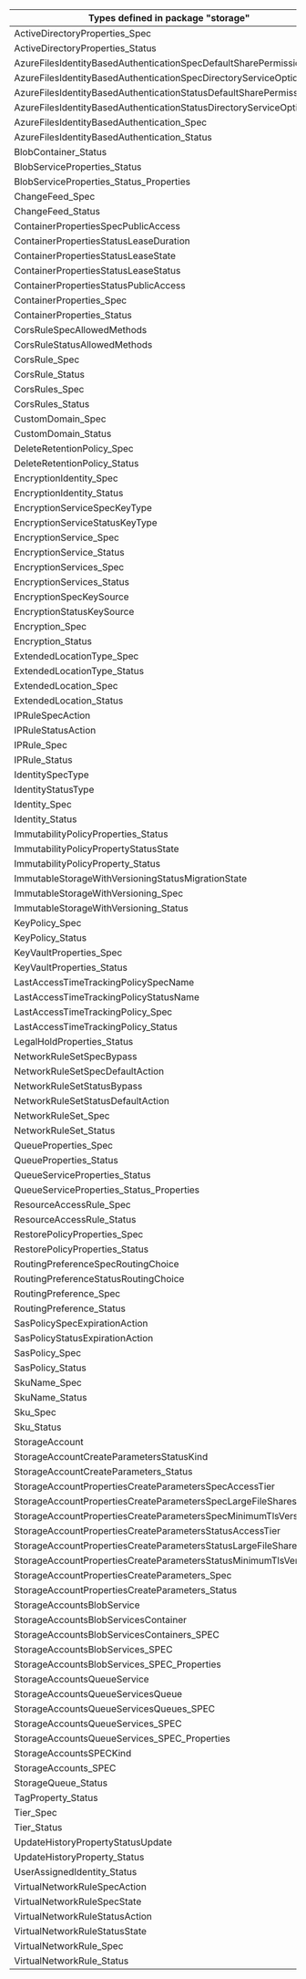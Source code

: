 | Types defined in package "storage"                                 | v1alpha1api20210401 |
|--------------------------------------------------------------------|---------------------|
| ActiveDirectoryProperties_Spec                                     | v1alpha1api20210401 |
| ActiveDirectoryProperties_Status                                   | v1alpha1api20210401 |
| AzureFilesIdentityBasedAuthenticationSpecDefaultSharePermission    | v1alpha1api20210401 |
| AzureFilesIdentityBasedAuthenticationSpecDirectoryServiceOptions   | v1alpha1api20210401 |
| AzureFilesIdentityBasedAuthenticationStatusDefaultSharePermission  | v1alpha1api20210401 |
| AzureFilesIdentityBasedAuthenticationStatusDirectoryServiceOptions | v1alpha1api20210401 |
| AzureFilesIdentityBasedAuthentication_Spec                         | v1alpha1api20210401 |
| AzureFilesIdentityBasedAuthentication_Status                       | v1alpha1api20210401 |
| BlobContainer_Status                                               | v1alpha1api20210401 |
| BlobServiceProperties_Status                                       | v1alpha1api20210401 |
| BlobServiceProperties_Status_Properties                            | v1alpha1api20210401 |
| ChangeFeed_Spec                                                    | v1alpha1api20210401 |
| ChangeFeed_Status                                                  | v1alpha1api20210401 |
| ContainerPropertiesSpecPublicAccess                                | v1alpha1api20210401 |
| ContainerPropertiesStatusLeaseDuration                             | v1alpha1api20210401 |
| ContainerPropertiesStatusLeaseState                                | v1alpha1api20210401 |
| ContainerPropertiesStatusLeaseStatus                               | v1alpha1api20210401 |
| ContainerPropertiesStatusPublicAccess                              | v1alpha1api20210401 |
| ContainerProperties_Spec                                           | v1alpha1api20210401 |
| ContainerProperties_Status                                         | v1alpha1api20210401 |
| CorsRuleSpecAllowedMethods                                         | v1alpha1api20210401 |
| CorsRuleStatusAllowedMethods                                       | v1alpha1api20210401 |
| CorsRule_Spec                                                      | v1alpha1api20210401 |
| CorsRule_Status                                                    | v1alpha1api20210401 |
| CorsRules_Spec                                                     | v1alpha1api20210401 |
| CorsRules_Status                                                   | v1alpha1api20210401 |
| CustomDomain_Spec                                                  | v1alpha1api20210401 |
| CustomDomain_Status                                                | v1alpha1api20210401 |
| DeleteRetentionPolicy_Spec                                         | v1alpha1api20210401 |
| DeleteRetentionPolicy_Status                                       | v1alpha1api20210401 |
| EncryptionIdentity_Spec                                            | v1alpha1api20210401 |
| EncryptionIdentity_Status                                          | v1alpha1api20210401 |
| EncryptionServiceSpecKeyType                                       | v1alpha1api20210401 |
| EncryptionServiceStatusKeyType                                     | v1alpha1api20210401 |
| EncryptionService_Spec                                             | v1alpha1api20210401 |
| EncryptionService_Status                                           | v1alpha1api20210401 |
| EncryptionServices_Spec                                            | v1alpha1api20210401 |
| EncryptionServices_Status                                          | v1alpha1api20210401 |
| EncryptionSpecKeySource                                            | v1alpha1api20210401 |
| EncryptionStatusKeySource                                          | v1alpha1api20210401 |
| Encryption_Spec                                                    | v1alpha1api20210401 |
| Encryption_Status                                                  | v1alpha1api20210401 |
| ExtendedLocationType_Spec                                          | v1alpha1api20210401 |
| ExtendedLocationType_Status                                        | v1alpha1api20210401 |
| ExtendedLocation_Spec                                              | v1alpha1api20210401 |
| ExtendedLocation_Status                                            | v1alpha1api20210401 |
| IPRuleSpecAction                                                   | v1alpha1api20210401 |
| IPRuleStatusAction                                                 | v1alpha1api20210401 |
| IPRule_Spec                                                        | v1alpha1api20210401 |
| IPRule_Status                                                      | v1alpha1api20210401 |
| IdentitySpecType                                                   | v1alpha1api20210401 |
| IdentityStatusType                                                 | v1alpha1api20210401 |
| Identity_Spec                                                      | v1alpha1api20210401 |
| Identity_Status                                                    | v1alpha1api20210401 |
| ImmutabilityPolicyProperties_Status                                | v1alpha1api20210401 |
| ImmutabilityPolicyPropertyStatusState                              | v1alpha1api20210401 |
| ImmutabilityPolicyProperty_Status                                  | v1alpha1api20210401 |
| ImmutableStorageWithVersioningStatusMigrationState                 | v1alpha1api20210401 |
| ImmutableStorageWithVersioning_Spec                                | v1alpha1api20210401 |
| ImmutableStorageWithVersioning_Status                              | v1alpha1api20210401 |
| KeyPolicy_Spec                                                     | v1alpha1api20210401 |
| KeyPolicy_Status                                                   | v1alpha1api20210401 |
| KeyVaultProperties_Spec                                            | v1alpha1api20210401 |
| KeyVaultProperties_Status                                          | v1alpha1api20210401 |
| LastAccessTimeTrackingPolicySpecName                               | v1alpha1api20210401 |
| LastAccessTimeTrackingPolicyStatusName                             | v1alpha1api20210401 |
| LastAccessTimeTrackingPolicy_Spec                                  | v1alpha1api20210401 |
| LastAccessTimeTrackingPolicy_Status                                | v1alpha1api20210401 |
| LegalHoldProperties_Status                                         | v1alpha1api20210401 |
| NetworkRuleSetSpecBypass                                           | v1alpha1api20210401 |
| NetworkRuleSetSpecDefaultAction                                    | v1alpha1api20210401 |
| NetworkRuleSetStatusBypass                                         | v1alpha1api20210401 |
| NetworkRuleSetStatusDefaultAction                                  | v1alpha1api20210401 |
| NetworkRuleSet_Spec                                                | v1alpha1api20210401 |
| NetworkRuleSet_Status                                              | v1alpha1api20210401 |
| QueueProperties_Spec                                               | v1alpha1api20210401 |
| QueueProperties_Status                                             | v1alpha1api20210401 |
| QueueServiceProperties_Status                                      | v1alpha1api20210401 |
| QueueServiceProperties_Status_Properties                           | v1alpha1api20210401 |
| ResourceAccessRule_Spec                                            | v1alpha1api20210401 |
| ResourceAccessRule_Status                                          | v1alpha1api20210401 |
| RestorePolicyProperties_Spec                                       | v1alpha1api20210401 |
| RestorePolicyProperties_Status                                     | v1alpha1api20210401 |
| RoutingPreferenceSpecRoutingChoice                                 | v1alpha1api20210401 |
| RoutingPreferenceStatusRoutingChoice                               | v1alpha1api20210401 |
| RoutingPreference_Spec                                             | v1alpha1api20210401 |
| RoutingPreference_Status                                           | v1alpha1api20210401 |
| SasPolicySpecExpirationAction                                      | v1alpha1api20210401 |
| SasPolicyStatusExpirationAction                                    | v1alpha1api20210401 |
| SasPolicy_Spec                                                     | v1alpha1api20210401 |
| SasPolicy_Status                                                   | v1alpha1api20210401 |
| SkuName_Spec                                                       | v1alpha1api20210401 |
| SkuName_Status                                                     | v1alpha1api20210401 |
| Sku_Spec                                                           | v1alpha1api20210401 |
| Sku_Status                                                         | v1alpha1api20210401 |
| StorageAccount                                                     | v1alpha1api20210401 |
| StorageAccountCreateParametersStatusKind                           | v1alpha1api20210401 |
| StorageAccountCreateParameters_Status                              | v1alpha1api20210401 |
| StorageAccountPropertiesCreateParametersSpecAccessTier             | v1alpha1api20210401 |
| StorageAccountPropertiesCreateParametersSpecLargeFileSharesState   | v1alpha1api20210401 |
| StorageAccountPropertiesCreateParametersSpecMinimumTlsVersion      | v1alpha1api20210401 |
| StorageAccountPropertiesCreateParametersStatusAccessTier           | v1alpha1api20210401 |
| StorageAccountPropertiesCreateParametersStatusLargeFileSharesState | v1alpha1api20210401 |
| StorageAccountPropertiesCreateParametersStatusMinimumTlsVersion    | v1alpha1api20210401 |
| StorageAccountPropertiesCreateParameters_Spec                      | v1alpha1api20210401 |
| StorageAccountPropertiesCreateParameters_Status                    | v1alpha1api20210401 |
| StorageAccountsBlobService                                         | v1alpha1api20210401 |
| StorageAccountsBlobServicesContainer                               | v1alpha1api20210401 |
| StorageAccountsBlobServicesContainers_SPEC                         | v1alpha1api20210401 |
| StorageAccountsBlobServices_SPEC                                   | v1alpha1api20210401 |
| StorageAccountsBlobServices_SPEC_Properties                        | v1alpha1api20210401 |
| StorageAccountsQueueService                                        | v1alpha1api20210401 |
| StorageAccountsQueueServicesQueue                                  | v1alpha1api20210401 |
| StorageAccountsQueueServicesQueues_SPEC                            | v1alpha1api20210401 |
| StorageAccountsQueueServices_SPEC                                  | v1alpha1api20210401 |
| StorageAccountsQueueServices_SPEC_Properties                       | v1alpha1api20210401 |
| StorageAccountsSPECKind                                            | v1alpha1api20210401 |
| StorageAccounts_SPEC                                               | v1alpha1api20210401 |
| StorageQueue_Status                                                | v1alpha1api20210401 |
| TagProperty_Status                                                 | v1alpha1api20210401 |
| Tier_Spec                                                          | v1alpha1api20210401 |
| Tier_Status                                                        | v1alpha1api20210401 |
| UpdateHistoryPropertyStatusUpdate                                  | v1alpha1api20210401 |
| UpdateHistoryProperty_Status                                       | v1alpha1api20210401 |
| UserAssignedIdentity_Status                                        | v1alpha1api20210401 |
| VirtualNetworkRuleSpecAction                                       | v1alpha1api20210401 |
| VirtualNetworkRuleSpecState                                        | v1alpha1api20210401 |
| VirtualNetworkRuleStatusAction                                     | v1alpha1api20210401 |
| VirtualNetworkRuleStatusState                                      | v1alpha1api20210401 |
| VirtualNetworkRule_Spec                                            | v1alpha1api20210401 |
| VirtualNetworkRule_Status                                          | v1alpha1api20210401 |
